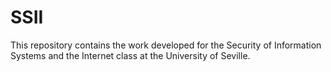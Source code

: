 # SSII

This repository contains the work developed for the Security of Information Systems and the Internet class at the University of Seville.

